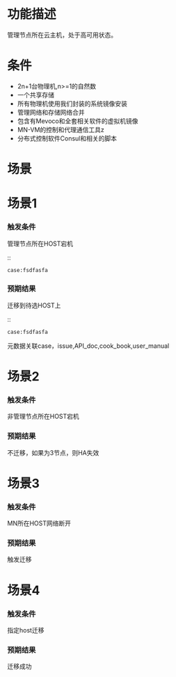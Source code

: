 # 功能描述

管理节点所在云主机，处于高可用状态。

# 条件

* 2n+1台物理机,n&gt;=1的自然数
* 一个共享存储
* 所有物理机使用我们封装的系统镜像安装
* 管理网络和存储网络合并
* 包含有Mevoco和全套相关软件的虚拟机镜像
* MN-VM的控制和代理通信工具z
* 分布式控制软件Consul和相关的脚本


# 场景





# 场景1

### 触发条件

管理节点所在HOST宕机

::
    
    case:fsdfasfa
    
    

### 预期结果

迁移到待选HOST上

::
    
    case:fsdfasfa
    


元数据关联case，issue,API\_doc,cook\_book,user\_manual

# 场景2

### 触发条件

非管理节点所在HOST宕机

### 预期结果

不迁移，如果为3节点，则HA失效

# 场景3

### 触发条件

MN所在HOST网络断开

### 预期结果

触发迁移

# 场景4

### 触发条件

指定host迁移

### 预期结果

迁移成功

